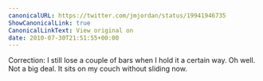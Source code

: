 ```yaml
---
canonicalURL: https://twitter.com/jmjordan/status/19941946735
ShowCanonicalLink: true
CanonicalLinkText: View original on
date: 2010-07-30T21:51:55+00:00
---
```

Correction: I still lose a couple of bars when I hold it a certain way. Oh well. Not a big deal. It sits on my couch without sliding now.